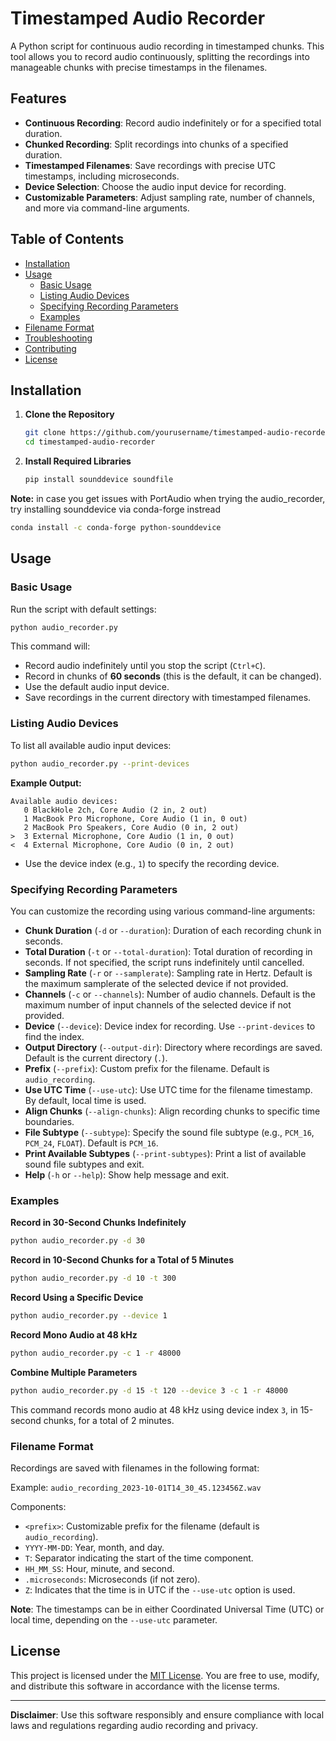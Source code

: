 
# Timestamped Audio Recorder

A Python script for continuous audio recording in timestamped chunks. This tool allows you to record audio continuously, splitting the recordings into manageable chunks with precise timestamps in the filenames.

## Features

- **Continuous Recording**: Record audio indefinitely or for a specified total duration.
- **Chunked Recording**: Split recordings into chunks of a specified duration.
- **Timestamped Filenames**: Save recordings with precise UTC timestamps, including microseconds.
- **Device Selection**: Choose the audio input device for recording.
- **Customizable Parameters**: Adjust sampling rate, number of channels, and more via command-line arguments.

## Table of Contents

- [Installation](#installation)
- [Usage](#usage)
  - [Basic Usage](#basic-usage)
  - [Listing Audio Devices](#listing-audio-devices)
  - [Specifying Recording Parameters](#specifying-recording-parameters)
  - [Examples](#examples)
- [Filename Format](#filename-format)
- [Troubleshooting](#troubleshooting)
- [Contributing](#contributing)
- [License](#license)

## Installation

1. **Clone the Repository**

   ```bash
   git clone https://github.com/yourusername/timestamped-audio-recorder.git
   cd timestamped-audio-recorder
   ```

2. **Install Required Libraries**


   ```bash
   pip install sounddevice soundfile
   ```

**Note:** in case you get issues with PortAudio when trying the audio_recorder, try installing sounddevice via conda-forge instread

```bash
conda install -c conda-forge python-sounddevice
```

## Usage

### Basic Usage

Run the script with default settings:

```bash
python audio_recorder.py
```

This command will:

- Record audio indefinitely until you stop the script (`Ctrl+C`).
- Record in chunks of **60 seconds** (this is the default, it can be changed).
- Use the default audio input device.
- Save recordings in the current directory with timestamped filenames.

### Listing Audio Devices

To list all available audio input devices:

```bash
python audio_recorder.py --print-devices
```

**Example Output:**

```
Available audio devices:
   0 BlackHole 2ch, Core Audio (2 in, 2 out)
   1 MacBook Pro Microphone, Core Audio (1 in, 0 out)
   2 MacBook Pro Speakers, Core Audio (0 in, 2 out)
>  3 External Microphone, Core Audio (1 in, 0 out)
<  4 External Microphone, Core Audio (0 in, 2 out)
```

- Use the device index (e.g., `1`) to specify the recording device.

### Specifying Recording Parameters

You can customize the recording using various command-line arguments:

- **Chunk Duration** (`-d` or `--duration`): Duration of each recording chunk in seconds.
- **Total Duration** (`-t` or `--total-duration`): Total duration of recording in seconds. If not specified, the script runs indefinitely until cancelled.
- **Sampling Rate** (`-r` or `--samplerate`): Sampling rate in Hertz. Default is the maximum samplerate of the selected device if not provided.
- **Channels** (`-c` or `--channels`): Number of audio channels. Default is the maximum number of input channels of the selected device if not provided.
- **Device** (`--device`): Device index for recording. Use `--print-devices` to find the index.
- **Output Directory** (`--output-dir`): Directory where recordings are saved. Default is the current directory (`.`).
- **Prefix** (`--prefix`): Custom prefix for the filename. Default is `audio_recording`.
- **Use UTC Time** (`--use-utc`): Use UTC time for the filename timestamp. By default, local time is used.
- **Align Chunks** (`--align-chunks`): Align recording chunks to specific time boundaries.
- **File Subtype** (`--subtype`): Specify the sound file subtype (e.g., `PCM_16`, `PCM_24`, `FLOAT`). Default is `PCM_16`.
- **Print Available Subtypes** (`--print-subtypes`): Print a list of available sound file subtypes and exit.
- **Help** (`-h` or `--help`): Show help message and exit.

### Examples

**Record in 30-Second Chunks Indefinitely**

```bash
python audio_recorder.py -d 30
```

**Record in 10-Second Chunks for a Total of 5 Minutes**

```bash
python audio_recorder.py -d 10 -t 300
```

**Record Using a Specific Device**

```bash
python audio_recorder.py --device 1
```

**Record Mono Audio at 48 kHz**

```bash
python audio_recorder.py -c 1 -r 48000
```

**Combine Multiple Parameters**

```bash
python audio_recorder.py -d 15 -t 120 --device 3 -c 1 -r 48000
```

This command records mono audio at 48 kHz using device index `3`, in 15-second chunks, for a total of 2 minutes.

### Filename Format

Recordings are saved with filenames in the following format:

Example: `audio_recording_2023-10-01T14_30_45.123456Z.wav`

Components:
- `<prefix>`: Customizable prefix for the filename (default is `audio_recording`).
- `YYYY-MM-DD`: Year, month, and day.
- `T`: Separator indicating the start of the time component.
- `HH_MM_SS`: Hour, minute, and second.
- `.microseconds`: Microseconds (if not zero).
- `Z`: Indicates that the time is in UTC if the `--use-utc` option is used.

**Note**: The timestamps can be in either Coordinated Universal Time (UTC) or local time, depending on the `--use-utc` parameter.


## License

This project is licensed under the [MIT License](LICENSE). You are free to use, modify, and distribute this software in accordance with the license terms.

---

**Disclaimer**: Use this software responsibly and ensure compliance with local laws and regulations regarding audio recording and privacy.


